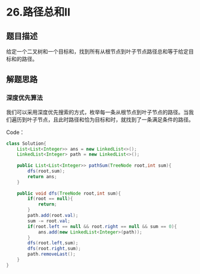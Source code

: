 # 26.路径总和II

## 题目描述

给定一个二叉树和一个目标和，找到所有从根节点到叶子节点路径总和等于给定目标和的路径。

## 解题思路

### 深度优先算法

我们可以采用深度优先搜索的方式，枚举每一条从根节点到叶子节点的路径。当我们遍历到叶子节点，且此时路径和恰为目标和时，就找到了一条满足条件的路径。

Code：

~~~java
class Solution{
    List<List<Integer>> ans = new LinkedList<>();
    LinkedList<Integer> path = new LinkedList<>();
    
    public List<List<Integer>> pathSum(TreeNode root,int sum){
        dfs(root,sum);
        return ans;
    }
    
    public void dfs(TreeNode root,int sum){
        if(root == null){
            return;
        }
        path.add(root.val);
        sum -= root.val;
        if(root.left == null && root.right == null && sum == 0){
            ans.add(new LinkedList<Integer>(path));
        }
        dfs(root.left,sum);
        dfs(root.right,sum);
        path.removeLast();
    }
}
~~~


